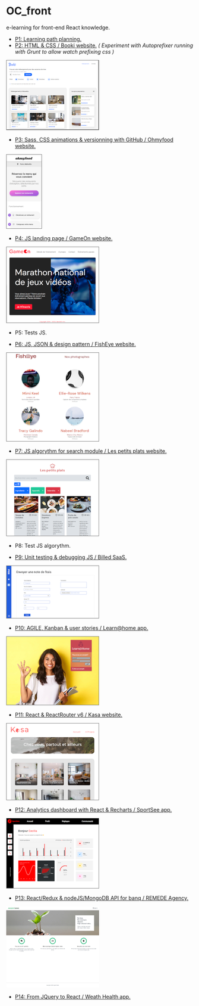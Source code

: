 # OC_front

e-learning for front-end React knowledge.

* [P1:  Learning path planning.](./P1_ranque_thomas/)
* [P2: HTML & CSS / Booki website.](./P2/)
*( Experiment with Autoprefixer running with Grunt to allow watch prefixing css )*

[![vignette](./vignette2.png)](./P2/)

* [P3: Sass, CSS animations & versionning with GitHub / Ohmyfood website.](./P3/)

[![vignette](./vignette3.png)](./P3/)
* [P4: JS landing page / GameOn website.](./P4/)

[![vignette](./vignette4.png)](./P4/)
* P5: Tests JS.

* [P6: JS, JSON & design pattern / FishEye website.](./P6/)

[![vignette](./vignette6.png)](./P6/)
* [P7: JS algorythm for search module / Les petits plats website.](./P7/)

[![vignette](./vignette7.png)](./P7/)
* P8: Test JS algorythm.

* [P9: Unit testing & debugging JS / Billed SaaS.](./P9/)

[![vignette](./vignette9.png)](./P9/)
* [P10: AGILE, Kanban & user stories / Learn@home app.](./P10/)

[![vignette](./vignette10.png)](./P10/)
* [P11: React & ReactRouter v6 / Kasa website.](./P11/)

[![vignette](./vignette11.png)](./P11/)
* [P12: Analytics dashboard with React & Recharts / SportSee app.](./P12/)

[![vignette](./vignette12.png)](./P12/)
* [P13: React/Redux & nodeJS/MongoDB API for banq / REMEDE Agency.](./P13/)

[![vignette](./vignette13.png)](./P13/)
* [P14: From JQuery to React / Weath Health app.](./P14/)
